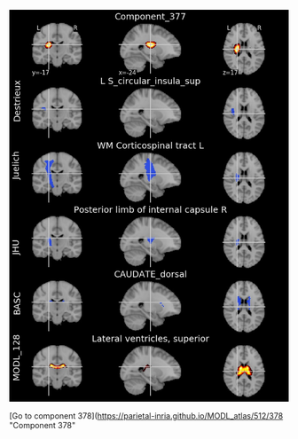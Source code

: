 


![377](preliminary/377.jpg "Component 377")

[Go to component 378](https://parietal-inria.github.io/MODL_atlas/512/378 "Component 378"